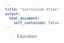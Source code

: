 ```yaml
---
title: "Curriculum Vitae"
output:
  html_document:
    self_contained: false
---
```

> Education 


